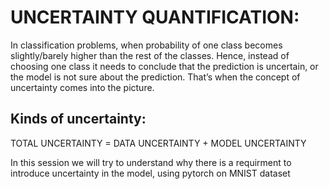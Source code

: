 # UNCERTAINTY QUANTIFICATION:
In classification problems, when probability of one class becomes slightly/barely higher than the rest of the classes. Hence, instead of choosing one class it needs to conclude that the prediction is uncertain, or the model is not sure about the prediction.
That’s when the concept of uncertainty comes into the picture.

## Kinds of uncertainty:
TOTAL UNCERTAINTY = DATA UNCERTAINTY + MODEL UNCERTAINTY

In this session we will try to understand why there is a requirment to introduce uncertainty in the model, using pytorch on MNIST dataset
